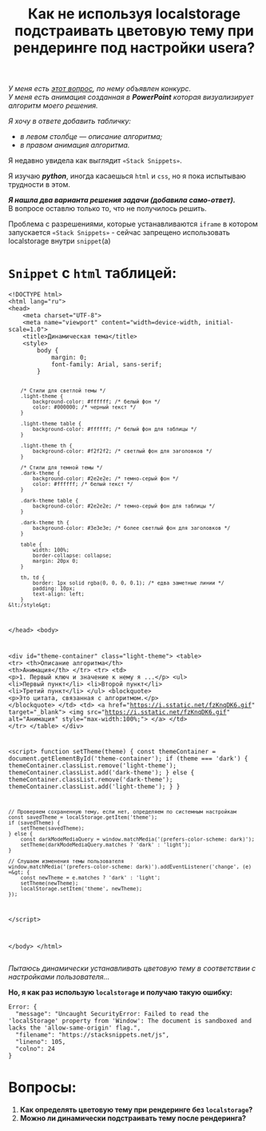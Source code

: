 ﻿---
title: "Как не используя localstorage подстраивать цветовую тему при рендеринге под настройки usera?"
se.owner.user_id: 606213
se.owner.display_name: "AnnaBazueva - SPAM"
se.owner.link: "https://ru.meta.stackoverflow.com/users/606213/annabazueva-spam"
se.link: "https://ru.meta.stackoverflow.com/questions/14344/%d0%9a%d0%b0%d0%ba-%d0%bd%d0%b5-%d0%b8%d1%81%d0%bf%d0%be%d0%bb%d1%8c%d0%b7%d1%83%d1%8f-localstorage-%d0%bf%d0%be%d0%b4%d1%81%d1%82%d1%80%d0%b0%d0%b8%d0%b2%d0%b0%d1%82%d1%8c-%d1%86%d0%b2%d0%b5%d1%82%d0%be%d0%b2%d1%83%d1%8e-%d1%82%d0%b5%d0%bc%d1%83-%d0%bf%d1%80%d0%b8-%d1%80%d0%b5%d0%bd%d0%b4%d0%b5%d1%80%d0%b8%d0%bd%d0%b3%d0%b5-%d0%bf%d0%be%d0%b4-%d0%bd%d0%b0%d1%81%d1%82"
se.question_id: 14344
se.post_type: question
---
<p><em>У меня есть <a href="https://ru.stackoverflow.com/q/1589333/606213">этот вопрос</a>, по нему объявлен конкурс.</em><br />
<em>У меня есть анимация созданная в <strong>PowerPoint</strong> которая визуализирует алгоритм моего решения.</em></p>
<p><em>Я хочу в ответе добавить табличку:</em></p>
<ul>
<li><em>в левом столбце — описание алгоритма;</em></li>
<li><em>в правом анимация алгоритма.</em></li>
</ul>
<p>Я недавно увидела как выглядит <code>«Stack Snippets»</code>.</p>
<p>Я изучаю <em><strong>python</strong></em>, иногда касаешься <code>html</code> и <code>css</code>, но я пока испытываю трудности в этом.</p>
<p><em><strong>Я нашла два варианта решения задачи (добавила само-ответ).</strong></em><br />
В вопросе оставлю только то, что не получилось решить.</p>
<p>Проблема с разрешениями, которые устанавливаются <code>iframe</code> в котором запускается <code>«Stack Snippets»</code> - сейчас запрещено использовать localstorage внутри <code>snippet</code>(a)</p>
<h1><code>Snippet</code> с <code>html</code> таблицей:</h1>
<p><div class="snippet" data-lang="js" data-hide="false" data-console="true" data-babel="false">
<div class="snippet-code">
<pre class="snippet-code-html lang-html prettyprint-override"><code>&lt;!DOCTYPE html&gt;
&lt;html lang="ru"&gt;
&lt;head&gt;
    &lt;meta charset="UTF-8"&gt;
    &lt;meta name="viewport" content="width=device-width, initial-scale=1.0"&gt;
    &lt;title&gt;Динамическая тема&lt;/title&gt;
    &lt;style&gt;
        body {
            margin: 0;
            font-family: Arial, sans-serif;
        }

        /* Стили для светлой темы */
        .light-theme {
            background-color: #ffffff; /* белый фон */
            color: #000000; /* черный текст */
        }

        .light-theme table {
            background-color: #ffffff; /* белый фон для таблицы */
        }

        .light-theme th {
            background-color: #f2f2f2; /* светлый фон для заголовков */
        }

        /* Стили для темной темы */
        .dark-theme {
            background-color: #2e2e2e; /* темно-серый фон */
            color: #ffffff; /* белый текст */
        }

        .dark-theme table {
            background-color: #2e2e2e; /* темно-серый фон для таблицы */
        }

        .dark-theme th {
            background-color: #3e3e3e; /* более светлый фон для заголовков */
        }

        table {
            width: 100%;
            border-collapse: collapse;
            margin: 20px 0;
        }

        th, td {
            border: 1px solid rgba(0, 0, 0, 0.1); /* едва заметные линии */
            padding: 10px;
            text-align: left;
        }
    &lt;/style&gt;
&lt;/head&gt;
&lt;body&gt;

&lt;div id="theme-container" class="light-theme"&gt;
    &lt;table&gt;
        &lt;tr&gt;
            &lt;th&gt;Описание алгоритма&lt;/th&gt;
            &lt;th&gt;Анимация&lt;/th&gt;
        &lt;/tr&gt;
        &lt;tr&gt;
            &lt;td&gt;
                &lt;p&gt;1. Первый ключ и значение к нему я ...&lt;/p&gt;
                &lt;ul&gt;
                    &lt;li&gt;Первый пункт&lt;/li&gt;
                    &lt;li&gt;Второй пункт&lt;/li&gt;
                    &lt;li&gt;Третий пункт&lt;/li&gt;
                &lt;/ul&gt;
                &lt;blockquote&gt;
                    &lt;p&gt;Это цитата, связанная с алгоритмом.&lt;/p&gt;
                &lt;/blockquote&gt;
            &lt;/td&gt;
            &lt;td&gt;
                &lt;a href="https://i.sstatic.net/fzKnqDK6.gif" target="_blank"&gt;
                    &lt;img src="https://i.sstatic.net/fzKnqDK6.gif" alt="Анимация" style="max-width:100%;"&gt;
                &lt;/a&gt;
            &lt;/td&gt;
        &lt;/tr&gt;
    &lt;/table&gt;
&lt;/div&gt;

&lt;script&gt;
    function setTheme(theme) {
        const themeContainer = document.getElementById('theme-container');
        if (theme === 'dark') {
            themeContainer.classList.remove('light-theme');
            themeContainer.classList.add('dark-theme');
        } else {
            themeContainer.classList.remove('dark-theme');
            themeContainer.classList.add('light-theme');
        }
    }

    // Проверяем сохраненную тему, если нет, определяем по системным настройкам
    const savedTheme = localStorage.getItem('theme');
    if (savedTheme) {
        setTheme(savedTheme);
    } else {
        const darkModeMediaQuery = window.matchMedia('(prefers-color-scheme: dark)');
        setTheme(darkModeMediaQuery.matches ? 'dark' : 'light');
    }

    // Слушаем изменения темы пользователя
    window.matchMedia('(prefers-color-scheme: dark)').addEventListener('change', (e) =&gt; {
        const newTheme = e.matches ? 'dark' : 'light';
        setTheme(newTheme);
        localStorage.setItem('theme', newTheme);
    });
&lt;/script&gt;

&lt;/body&gt;
&lt;/html&gt;</code></pre>
</div>
</div>
</p>
<p><em>Пытаюсь динамически устанавливать цветовую тему в соответствии с настройками пользователя...</em></p>
<p><strong>Но, я как раз использую <code>localstorage</code> и получаю такую ошибку:</strong></p>
<pre><code>Error: {
  &quot;message&quot;: &quot;Uncaught SecurityError: Failed to read the 'localStorage' property from 'Window': The document is sandboxed and lacks the 'allow-same-origin' flag.&quot;,
  &quot;filename&quot;: &quot;https://stacksnippets.net/js&quot;,
  &quot;lineno&quot;: 105,
  &quot;colno&quot;: 24
}
</code></pre>
<h1>Вопросы:</h1>
<ol>
<li><strong>Как определять цветовую тему при рендеринге без <code>localstorage</code>?</strong></li>
<li><strong>Можно ли динамически подстраивать тему после рендеринга?</strong></li>
</ol>
